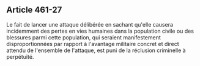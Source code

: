 Article 461-27
----
Le fait de lancer une attaque délibérée en sachant qu'elle causera incidemment
des pertes en vies humaines dans la population civile ou des blessures parmi
cette population, qui seraient manifestement disproportionnées par rapport à
l'avantage militaire concret et direct attendu de l'ensemble de l'attaque, est
puni de la réclusion criminelle à perpétuité.
